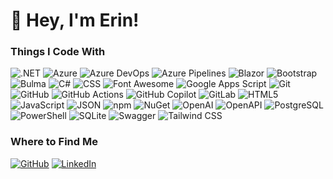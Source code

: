 # :wave: Hey, I'm Erin!

### Things I Code With
<p>
  <img alt=".NET" src="https://img.shields.io/badge/.NET-512bd4?logo=.NET&style=flat-square&logoColor=white" />
  <img alt="Azure" src="https://img.shields.io/badge/Azure-0078d4?logo=Microsoft%20Azure&style=flat-square&logoColor=white" />
  <img alt="Azure DevOps" src="https://img.shields.io/badge/Azure%20DevOps-0078D7?logo=Azure%20DevOps&style=flat-square&logoColor=white" />
  <img alt="Azure Pipelines" src="https://img.shields.io/badge/Azure%20Pipelines-2560e0?logo=Azure%20Pipelines&style=flat-square&logoColor=white" />
  <img alt="Blazor" src="https://img.shields.io/badge/Blazor-512bd4?logo=.NET&style=flat-square&logoColor=white" />
  <img alt="Bootstrap" src="https://img.shields.io/badge/Bootstrap-7952b3?logo=Bootstrap&style=flat-square&logoColor=white" />
  <img alt="Bulma" src="https://img.shields.io/badge/Bulma-00d1b2?logo=Bulma&style=flat-square&logoColor=white" />
  <img alt="C#" src="https://img.shields.io/badge/C%23-512bd4?logo=C%23&style=flat-square&logoColor=white" />
  <img alt="CSS" src="https://img.shields.io/badge/CSS3-1572b6?logo=CSS3&style=flat-square&logoColor=white" />
  <img alt="Font Awesome" src="https://img.shields.io/badge/Font%20Awesome-538dd7?logo=Font%20Awesome&style=flat-square&logoColor=white" />
  <img alt="Google Apps Script" src="https://img.shields.io/badge/Google%20Apps%20Script-4285f4?logo=Google%20Apps%20Script&style=flat-square&logoColor=white" />
  <img alt="Git" src="https://img.shields.io/badge/Git-f05032?logo=Git&style=flat-square&logoColor=white" />
  <img alt="GitHub" src="https://img.shields.io/badge/GitHub-181717?logo=GitHub&style=flat-square&logoColor=white" />
  <img alt="GitHub Actions" src="https://img.shields.io/badge/GitHub%20Actions-2088ff?logo=GitHub%20Actions&style=flat-square&logoColor=white" />
  <img alt="GitHub Copilot" src="https://img.shields.io/badge/GitHub%20Copilot-000000?logo=GitHub%20Copilot&style=flat-square&logoColor=white" />
  <img alt="GitLab" src="https://img.shields.io/badge/Gitlab-fc6d26?logo=Gitlab&style=flat-square&logoColor=white" />
  <img alt="HTML5" src="https://img.shields.io/badge/HTML5-e34f26?logo=HTML5&style=flat-square&logoColor=white" />
  <img alt="JavaScript" src="https://img.shields.io/badge/JavaScript-f7df1e?logo=JavaScript&style=flat-square&logoColor=black" />
  <img alt="JSON" src="https://img.shields.io/badge/JSON-000000?logo=JSON&style=flat-square&logoColor=white" />
  <img alt="npm" src="https://img.shields.io/badge/npm-cb3837?logo=npm&style=flat-square&logoColor=white" />
  <img alt="NuGet" src="https://img.shields.io/badge/NuGet-004880?logo=NuGet&style=flat-square&logoColor=white" />
  <img alt="OpenAI" src="https://img.shields.io/badge/OpenAI-412991?logo=OpenAI&style=flat-square&logoColor=white" />
  <img alt="OpenAPI" src="https://img.shields.io/badge/OpenAPI-6ba539?logo=OpenAPI%20Initiative&style=flat-square&logoColor=white" />
  <img alt="PostgreSQL" src="https://img.shields.io/badge/PostgreSQL-4169e1?logo=PostgreSQL&style=flat-square&logoColor=white" />
  <img alt="PowerShell" src="https://img.shields.io/badge/PowerShell-5391fe?logo=Powershell&style=flat-square&logoColor=white" />
  <img alt="SQLite" src="https://img.shields.io/badge/SQLite-003b57?logo=SQLite&style=flat-square&logoColor=white" />
  <img alt="Swagger" src="https://img.shields.io/badge/Swagger-85ea2d?logo=Swagger&style=flat-square&logoColor=black" />
  <img alt="Tailwind CSS" src="https://img.shields.io/badge/Tailwind%20CSS-06b6d4?logo=Tailwind%20CSS&style=flat-square&logoColor=white" />
</p>

### Where to Find Me
<p>
  <a href="https://github.com/erinnmclaughlin"><img alt="GitHub" src="https://img.shields.io/badge/GitHub-181717?logo=GitHub&style=flat-square&logoColor=white" /></a>
  <a href="https://www.linkedin.com/in/e1mclaughlin"><img alt="LinkedIn" src="https://img.shields.io/badge/LinkedIn-0a66c2?logo=LinkedIn&style=flat-square&logoColor=white" /></a>
</p>
